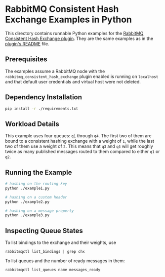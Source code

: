 # RabbitMQ Consistent Hash Exchange Examples in Python

This directory contains runnable Python examples for the [RabbitMQ Consistent Hash Exchange plugin](https://github.com/rabbitmq/rabbitmq-consistent-hash-exchange/).
They are the same examples as in the [plugin's README](../../README.md) file.

## Prerequisites

The examples assume a RabbitMQ node with the `rabbitmq_consistent_hash_exchange` plugin
enabled is running on `localhost` and that default user credentials and virtual host
were not deleted.

## Dependency Installation

``` sh
pip install -r ./requirements.txt
```

## Workload Details

This example uses four queues: `q1` through `q4`. The first two of them are bound to a consistent hashing
exchange with a weight of `1`, while the last two of them use a weight of `2`. This means
that `q3` and `q4` will get roughly twice as many published messages routed to them
compared to either `q1` or `q2`.

## Running the Example

``` sh
# hashing on the routing key
python ./example1.py

# hashing on a custom header
python ./example2.py

# hashing on a message property
python ./example3.py
```

## Inspecting Queue States

To list bindings to the exchange and their weights, use

``` shell
rabbitmqctl list_bindings | grep chx
```

To list queues and the number of ready messages in them:

``` shell
rabbitmqctl list_queues name messages_ready
```